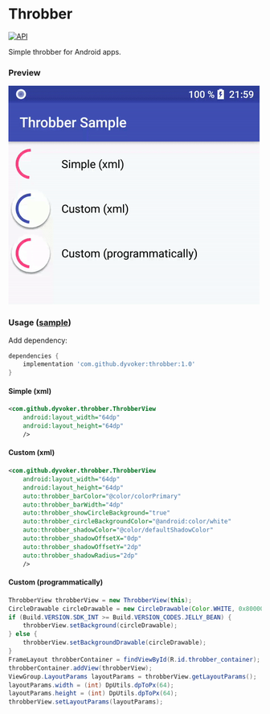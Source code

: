 # Throbber
[![API](https://img.shields.io/badge/API-14%2B-brightgreen.svg?style=flat)](https://android-arsenal.com/api?level=14)

Simple throbber for Android apps.

### Preview
![Preview animation](https://raw.githubusercontent.com/dyvoker/throbber/master/sample/throbber_preview.gif)

### Usage ([sample](https://github.com/dyvoker/throbber/tree/master/sample))
Add dependency:
```gradle
dependencies {
    implementation 'com.github.dyvoker:throbber:1.0'
}
```

#### Simple (xml)
```xml
<com.github.dyvoker.throbber.ThrobberView
    android:layout_width="64dp"
    android:layout_height="64dp"
    />
```

#### Custom (xml)
```xml
<com.github.dyvoker.throbber.ThrobberView
    android:layout_width="64dp"
    android:layout_height="64dp"
    auto:throbber_barColor="@color/colorPrimary"
    auto:throbber_barWidth="4dp"
    auto:throbber_showCircleBackground="true"
    auto:throbber_circleBackgroundColor="@android:color/white"
    auto:throbber_shadowColor="@color/defaultShadowColor"
    auto:throbber_shadowOffsetX="0dp"
    auto:throbber_shadowOffsetY="2dp"
    auto:throbber_shadowRadius="2dp"    
    />
```

#### Custom (programmatically)
```java
ThrobberView throbberView = new ThrobberView(this);
CircleDrawable circleDrawable = new CircleDrawable(Color.WHITE, 0x80000000, 2, 0, 2);
if (Build.VERSION.SDK_INT >= Build.VERSION_CODES.JELLY_BEAN) {
    throbberView.setBackground(circleDrawable);
} else {
    throbberView.setBackgroundDrawable(circleDrawable);
}
FrameLayout throbberContainer = findViewById(R.id.throbber_container);
throbberContainer.addView(throbberView);
ViewGroup.LayoutParams layoutParams = throbberView.getLayoutParams();
layoutParams.width = (int) DpUtils.dpToPx(64);
layoutParams.height = (int) DpUtils.dpToPx(64);
throbberView.setLayoutParams(layoutParams);
```
